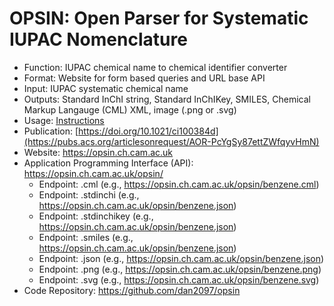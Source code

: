 # OPSIN: Open Parser for Systematic IUPAC Nomenclature

- Function: IUPAC chemical name to chemical identifier converter
- Format: Website for form based queries and URL base API
- Input: IUPAC systematic chemical name
- Outputs: Standard InChI string, Standard InChIKey, SMILES, Chemical Markup Langauge (CML) XML, image (.png or .svg)
- Usage: [Instructions](https://opsin.ch.cam.ac.uk/instructions.html)
- Publication: [https://doi.org/10.1021/ci100384d](https://pubs.acs.org/articlesonrequest/AOR-PcYgSy87ettZWfqyvHmN)
- Website: https://opsin.ch.cam.ac.uk
- Application Programming Interface (API): https://opsin.ch.cam.ac.uk/opsin/
  - Endpoint: <chemicalname>.cml (e.g., https://opsin.ch.cam.ac.uk/opsin/benzene.cml)
  - Endpoint: <chemicalname>.stdinchi (e.g., https://opsin.ch.cam.ac.uk/opsin/benzene.json)
  - Endpoint: <chemicalname>.stdinchikey (e.g., https://opsin.ch.cam.ac.uk/opsin/benzene.json)
  - Endpoint: <chemicalname>.smiles (e.g., https://opsin.ch.cam.ac.uk/opsin/benzene.json)
  - Endpoint: <chemicalname>.json (e.g., https://opsin.ch.cam.ac.uk/opsin/benzene.json)
  - Endpoint: <chemicalname>.png (e.g., https://opsin.ch.cam.ac.uk/opsin/benzene.png)
  - Endpoint: <chemicalname>.svg (e.g., https://opsin.ch.cam.ac.uk/opsin/benzene.svg)
- Code Repository: https://github.com/dan2097/opsin